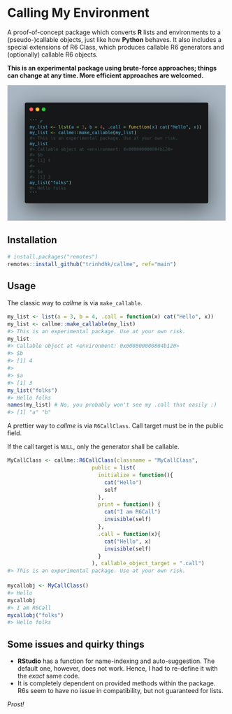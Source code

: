 # Calling My Environment

A proof-of-concept package which converts **R** lists and environments to a (pseudo-)callable objects, just like how **Python** behaves.
It also includes a special extensions of R6 Class, which produces callable R6 generators and (optionally) callable R6 objects.

**This is an experimental package using brute-force approaches; things can change at any time. More efficient approaches are welcomed.**

<img src="inst/MakeCallable.png" width="500">

## Installation

```r
# install.packages("remotes")
remotes::install_github("trinhdhk/callme", ref="main")
```

## Usage

The classic way to _callme_ is via <code>make_callable</code>.

``` r
my_list <- list(a = 3, b = 4, .call = function(x) cat("Hello", x))
my_list <- callme::make_callable(my_list)
#> This is an experimental package. Use at your own risk.
my_list
#> Callable object at <environment: 0x000000000804b120>
#> $b
#> [1] 4
#> 
#> $a
#> [1] 3
my_list("folks")
#> Hello folks
names(my_list) # No, you probably won't see my .call that easily :)
#> [1] "a" "b"
```

A prettier way to _callme_ is via <code>R6CallClass</code>.
Call target must be in the public field.

If the call target is <code>NULL</code>, only the generator shall be callable.

``` r
MyCallClass <- callme::R6CallClass(classname = "MyCallClass",
                           public = list(
                             initialize = function(){
                               cat("Hello")
                               self
                             },
                             print = function() {
                               cat("I am R6Call")
                               invisible(self)
                             },
                             .call = function(x){
                               cat("Hello", x)
                               invisible(self)
                             }
                           ), callable_object_target = ".call")
#> This is an experimental package. Use at your own risk.

mycallobj <- MyCallClass()
#> Hello
mycallobj
#> I am R6Call
mycallobj("folks")
#> Hello folks
```

## Some issues and quirky things

- **RStudio** has a function for name-indexing and auto-suggestion. The default one, however, does not work. Hence, I had to re-define it with the _exact_ same code.
- It is completely dependent on provided methods within the package. R6s seem to have no issue in compatibility, but not guaranteed for lists.

_Prost!_
